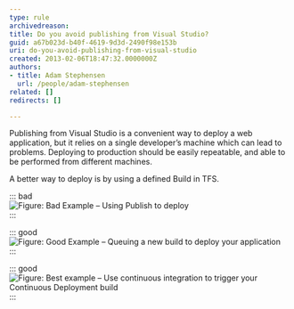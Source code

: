```yaml
---
type: rule
archivedreason: 
title: Do you avoid publishing from Visual Studio?
guid: a67b023d-b40f-4619-9d3d-2490f98e153b
uri: do-you-avoid-publishing-from-visual-studio
created: 2013-02-06T18:47:32.0000000Z
authors:
- title: Adam Stephensen
  url: /people/adam-stephensen
related: []
redirects: []

---
```


Publishing from Visual Studio is a convenient way to deploy a web application, but it relies on a single developer’s machine which can lead to problems. Deploying to production should be easily repeatable, and able to be performed from different machines.

<!--endintro-->

A better way to deploy is by using a defined Build in TFS.


::: bad  
![Figure: Bad Example – Using Publish to deploy](test-publish.jpg)  
:::


::: good  
![Figure: Good Example – Queuing a new build to deploy your application](queuing-new-build.jpg)  
:::


::: good  
![Figure: Best example – Use continuous integration to trigger your Continuous Deployment build](continuous-integration.jpg)  
:::
